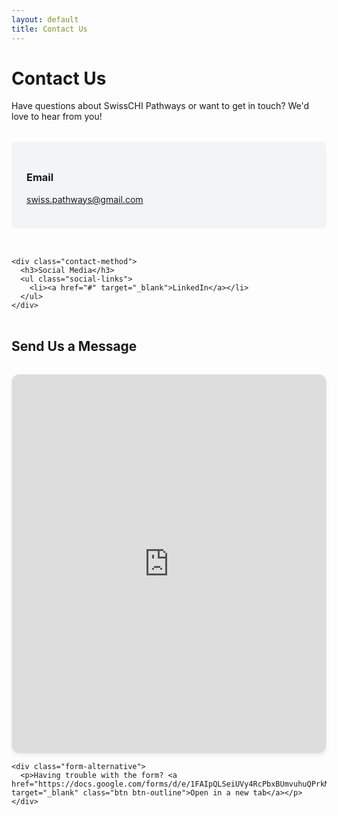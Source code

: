 ```yaml
---
layout: default
title: Contact Us
---
```


<div class="container">
  <h1>Contact Us</h1>
  
  <p>Have questions about SwissCHI Pathways or want to get in touch? We'd love to hear from you!</p>
  
  <div class="contact-info">
    <div class="contact-method">
      <h3>Email</h3>
      <p><a href="mailto:swiss.pathways@gmail.com">swiss.pathways@gmail.com</a></p>
    </div>
    
    <div class="contact-method">
      <h3>Social Media</h3>
      <ul class="social-links">
        <li><a href="#" target="_blank">LinkedIn</a></li>
      </ul>
    </div>
  </div>
  
  <h2>Send Us a Message</h2>
  
  <div class="form-container">
    <div class="google-form-wrapper">
      <iframe id="contact-form" src="https://docs.google.com/forms/d/e/1FAIpQLSeiUVy4RcPbxBUmvuhuQPrkMgNSr21mwisPnMpQcfF81wU0cg/viewform?embedded=true" frameborder="0" marginheight="0" marginwidth="0">Loading…</iframe>
    </div>

    <div class="form-alternative">
      <p>Having trouble with the form? <a href="https://docs.google.com/forms/d/e/1FAIpQLSeiUVy4RcPbxBUmvuhuQPrkMgNSr21mwisPnMpQcfF81wU0cg/viewform" target="_blank" class="btn btn-outline">Open in a new tab</a></p>
    </div>
  </div>
</div>

<style>
  .contact-info {
    display: grid;
    grid-template-columns: repeat(auto-fit, minmax(250px, 1fr));
    gap: 2rem;
    margin: 2rem 0;
  }
  
  .contact-method {
    background-color: #f3f4f6;
    padding: 1.5rem;
    border-radius: 8px;
  }
  
  .social-links {
    list-style: none;
    margin: 0;
    padding: 0;
  }
  
  .social-links li {
    margin-bottom: 0.5rem;
  }
  
  .form-container {
    margin: 2rem 0;
    max-width: 700px;
  }
  
  .google-form-wrapper {
    position: relative;
    overflow: hidden;
    padding-top: 90%; /* Aspect ratio for mobile */
    border-radius: 12px;
    box-shadow: 0 4px 6px rgba(0, 0, 0, 0.05);
    border: 1px solid #e5e7eb;
    background-color: #f9fafb;
  }
  
  @media (min-width: 768px) {
    .google-form-wrapper {
      padding-top: 120%; /* Adjusted aspect ratio for desktop */
    }
  }
  
  #contact-form {
    position: absolute;
    top: 0;
    left: 0;
    width: 100%;
    height: 100%;
    border: 0;
  }
  
  .form-alternative {
    margin-top: 1.5rem;
    text-align: center;
    padding: 1rem;
    background-color: #f3f4f6;
    border-radius: 8px;
  }
  
  .form-alternative p {
    margin-bottom: 0;
  }
  
  .form-alternative .btn {
    margin-left: 0.5rem;
    padding: 0.25rem 0.75rem;
  }
</style>

<script>
  // Adjust iframe height based on content
  window.addEventListener('message', function(e) {
    var message = e.data;
    if (typeof message !== 'object' || !message.hasOwnProperty('frameHeight')) return;
    
    var iframe = document.getElementById('contact-form');
    if (iframe) {
      var newHeight = Math.max(message.frameHeight + 30, 450) + 'px';
      document.querySelector('.google-form-wrapper').style.height = newHeight;
      document.querySelector('.google-form-wrapper').style.paddingTop = '0';
    }
  });
</script>